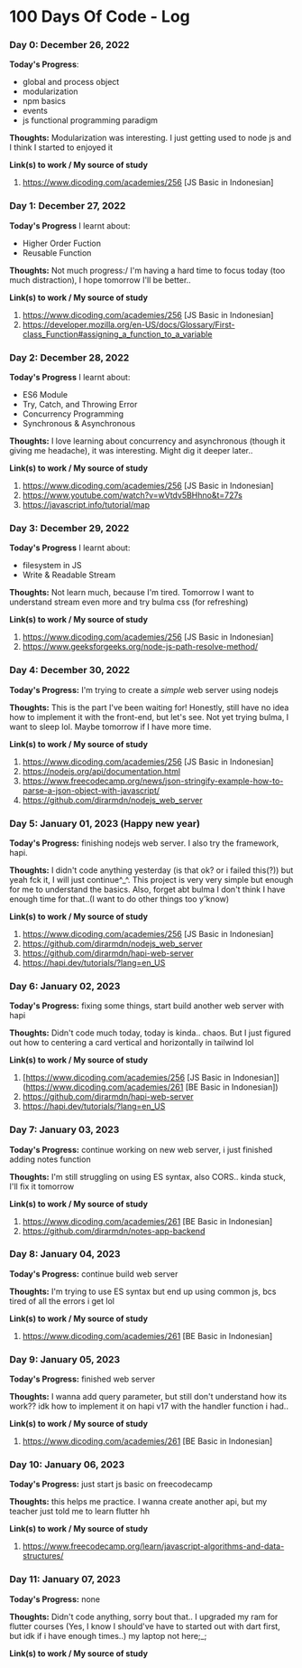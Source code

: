 # 100 Days Of Code - Log



<!-- **Today's Progress**: Fixed CSS, worked on canvas functionality for the app.

**Thoughts:** I really struggled with CSS, but, overall, I feel like I am slowly getting better at it. Canvas is still new for me, but I managed to figure out some basic functionality.

**Link to work:** [Calculator App](http://www.example.com) -->

<!-- ### Day 0: February 30, 2016 (Example 2)
##### (delete me or comment me out)

**Today's Progress**: Fixed CSS, worked on canvas functionality for the app.

**Thoughts**: I really struggled with CSS, but, overall, I feel like I am slowly getting better at it. Canvas is still new for me, but I managed to figure out some basic functionality.

**Link(s) to work**: [Calculator App](http://www.example.com) -->

<!-- **Today's Progress**: I've gone through many exercises on FreeCodeCamp.

**Thoughts** I've recently started coding, and it's a great feeling when I finally solve an algorithm challenge after a lot of attempts and hours spent.

**Link(s) to work**
1. [Find the Longest Word in a String](https://www.freecodecamp.com/challenges/find-the-longest-word-in-a-string)
2. [Title Case a Sentence](https://www.freecodecamp.com/challenges/title-case-a-sentence) -->


### Day 0: December 26, 2022

**Today's Progress**: 
- global and process object
- modularization
- npm basics
- events
- js functional programming paradigm

**Thoughts:** Modularization was interesting. I just getting used to node js and I think I started to enjoyed it

**Link(s) to work / My source of study**
1. https://www.dicoding.com/academies/256 [JS Basic in Indonesian]

### Day 1: December 27, 2022

**Today's Progress**
I learnt about:
- Higher Order Fuction
- Reusable Function

**Thoughts:** Not much progress:/ I'm having a hard time to focus today (too much distraction), I hope tomorrow I'll be better..

**Link(s) to work / My source of study**
1. https://www.dicoding.com/academies/256 [JS Basic in Indonesian]
2. https://developer.mozilla.org/en-US/docs/Glossary/First-class_Function#assigning_a_function_to_a_variable

### Day 2: December 28, 2022

**Today's Progress**
I learnt about:
- ES6 Module
- Try, Catch, and Throwing Error
- Concurrency Programming
- Synchronous & Asynchronous

**Thoughts:** I love learning about concurrency and asynchronous (though it giving me headache), it was interesting. Might dig it deeper later..

**Link(s) to work / My source of study**
1. https://www.dicoding.com/academies/256 [JS Basic in Indonesian]
2. https://www.youtube.com/watch?v=wVtdv5BHhno&t=727s
3. https://javascript.info/tutorial/map

### Day 3: December 29, 2022

**Today's Progress**
I learnt about:
- filesystem in JS
- Write & Readable Stream

**Thoughts:** Not learn much, because I'm tired. Tomorrow I want to understand stream even more and try bulma css (for refreshing)

**Link(s) to work / My source of study**
1. https://www.dicoding.com/academies/256 [JS Basic in Indonesian]
2. https://www.geeksforgeeks.org/node-js-path-resolve-method/

### Day 4: December 30, 2022

**Today's Progress:** I'm trying to create a *simple* web server using nodejs

**Thoughts:** This is the part I've been waiting for! Honestly, still have no idea how to implement it with the front-end, but let's see. Not yet trying bulma, I want to sleep lol. Maybe tomorrow if I have more time.

**Link(s) to work / My source of study**
1. https://www.dicoding.com/academies/256 [JS Basic in Indonesian]
2. https://nodejs.org/api/documentation.html
3. https://www.freecodecamp.org/news/json-stringify-example-how-to-parse-a-json-object-with-javascript/
4. https://github.com/dirarmdn/nodejs_web_server

### Day 5: January 01, 2023 (Happy new year)

**Today's Progress:** finishing nodejs web server. I also try the framework, hapi.

**Thoughts:** I didn't code anything yesterday (is that ok? or i failed this(?)) but yeah fck it, I will just continue^_^. This project is very very simple but enough for me to understand the basics. Also, forget abt bulma I don't think I have enough time for that..(I want to do other things too y'know)

**Link(s) to work / My source of study**
1. https://www.dicoding.com/academies/256 [JS Basic in Indonesian]
2. https://github.com/dirarmdn/nodejs_web_server
3. https://github.com/dirarmdn/hapi-web-server
4. https://hapi.dev/tutorials/?lang=en_US

### Day 6: January 02, 2023

**Today's Progress:** fixing some things, start build another web server with hapi

**Thoughts:** Didn't code much today, today is kinda.. chaos. But I just figured out how to centering a card vertical and horizontally in tailwind lol

**Link(s) to work / My source of study**
1. [https://www.dicoding.com/academies/256 [JS Basic in Indonesian]](https://www.dicoding.com/academies/261 [BE Basic in Indonesian])
2. https://github.com/dirarmdn/hapi-web-server
3. https://hapi.dev/tutorials/?lang=en_US

### Day 7: January 03, 2023

**Today's Progress:** continue working on new web server, i just finished adding notes function

**Thoughts:** I'm still struggling on using ES syntax, also CORS.. kinda stuck, I'll fix it tomorrow

**Link(s) to work / My source of study**
1. https://www.dicoding.com/academies/261 [BE Basic in Indonesian]
2. https://github.com/dirarmdn/notes-app-backend

### Day 8: January 04, 2023

**Today's Progress:** continue build web server

**Thoughts:** I'm trying to use ES syntax but end up using common js, bcs tired of all the errors i get lol

**Link(s) to work / My source of study**
1. https://www.dicoding.com/academies/261 [BE Basic in Indonesian]

### Day 9: January 05, 2023

**Today's Progress:** finished web server

**Thoughts:** I wanna add query parameter, but still don't understand how its work?? idk how to implement it on hapi v17 with the handler function i had..

**Link(s) to work / My source of study**
1. https://www.dicoding.com/academies/261 [BE Basic in Indonesian]

### Day 10: January 06, 2023

**Today's Progress:** just start js basic on freecodecamp

**Thoughts:** this helps me practice. I wanna create another api, but my teacher just told me to learn flutter hh

**Link(s) to work / My source of study**
1. https://www.freecodecamp.org/learn/javascript-algorithms-and-data-structures/

### Day 11: January 07, 2023

**Today's Progress:** none

**Thoughts:** Didn't code anything, sorry bout that.. I upgraded my ram for flutter courses (Yes, I know I should've have to started out with dart first, but idk if i have enough times..) my laptop not here;_;

**Link(s) to work / My source of study**
